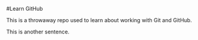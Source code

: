 #Learn GitHub

This is a throwaway repo used to learn about working with Git and GitHub.

This is another sentence.
